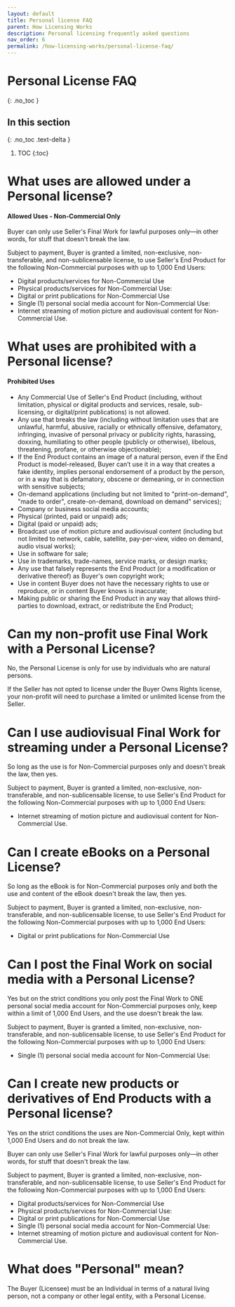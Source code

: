 ```yaml
---
layout: default
title: Personal license FAQ
parent: How Licensing Works
description: Personal licensing frequently asked questions
nav_order: 6
permalink: /how-licensing-works/personal-license-faq/
---
```


# Personal License FAQ
{: .no_toc }

## In this section
{: .no_toc .text-delta }

1. TOC
{:toc}

# What uses are allowed under a Personal license?

#### Allowed Uses - Non-Commercial Only

Buyer can only use Seller's Final Work for lawful purposes only—in other words, for stuff that doesn't break the law.

Subject to payment, Buyer is granted a limited, non-exclusive, non-transferable, and non-sublicensable license, to use Seller's End Product for the following Non-Commercial purposes with up to 1,000 End Users:

* Digital products/services for Non-Commercial Use
* Physical products/services for Non-Commercial Use:
* Digital or print publications for Non-Commercial Use
* Single (1) personal social media account for Non-Commercial Use:
* Internet streaming of motion picture and audiovisual content for Non-Commercial Use.

# What uses are prohibited with a Personal license?

#### Prohibited Uses

* Any Commercial Use of Seller's End Product (including, without limitation, physical or digital products and services, resale, sub-licensing, or digital/print publications) is not allowed.
* Any use that breaks the law (including without limitation uses that are unlawful, harmful, abusive, racially or ethnically offensive, defamatory, infringing, invasive of personal privacy or publicity rights, harassing, doxxing, humiliating to other people (publicly or otherwise), libelous, threatening, profane, or otherwise objectionable);
* If the End Product contains an image of a natural person, even if the End Product is model-released, Buyer can’t use it in a way that creates a fake identity, implies personal endorsement of a product by the person, or in a way that is defamatory, obscene or demeaning, or in connection with sensitive subjects;
* On-demand applications (including but not limited to "print-on-demand", "made to order", create-on-demand, download on demand" services);
* Company or business social media accounts;
* Physical (printed, paid or unpaid) ads;
* Digital (paid or unpaid) ads;
* Broadcast use of motion picture and audiovisual content (including but not limited to network, cable, satellite, pay-per-view, video on demand, audio visual works);
* Use in software for sale;
* Use in trademarks, trade-names, service marks, or design marks;
* Any use that falsely represents the End Product (or a modification or derivative thereof) as Buyer's own copyright work;
* Use in content Buyer does not have the necessary rights to use or reproduce, or in content Buyer knows is inaccurate;
* Making public or sharing the End Product in any way that allows third-parties to download, extract, or redistribute the End Product;

# Can my non-profit use Final Work with a Personal License?

No, the Personal License is only for use by individuals who are natural persons.

If the Seller has not opted to license under the Buyer Owns Rights license, your non-profit will need to purchase a limited or unlimited license from the Seller.

# Can I use audiovisual Final Work for streaming under a Personal License?

So long as the use is for Non-Commercial purposes only and doesn't break the law, then yes.

Subject to payment, Buyer is granted a limited, non-exclusive, non-transferable, and non-sublicensable license, to use Seller's End Product for the following Non-Commercial purposes with up to 1,000 End Users:

* Internet streaming of motion picture and audiovisual content for Non-Commercial Use.

# Can I create eBooks on a Personal License?

So long as the eBook is for Non-Commercial purposes only and both the use and content of the eBook doesn't break the law, then yes.

Subject to payment, Buyer is granted a limited, non-exclusive, non-transferable, and non-sublicensable license, to use Seller's End Product for the following Non-Commercial purposes with up to 1,000 End Users:

* Digital or print publications for Non-Commercial Use

# Can I post the Final Work on social media with a Personal License?

Yes but on the strict conditions you only post the Final Work to ONE personal social media account for Non-Commercial purposes only, keep within a limit of 1,000 End Users, and the use doesn't break the law.

Subject to payment, Buyer is granted a limited, non-exclusive, non-transferable, and non-sublicensable license, to use Seller's End Product for the following Non-Commercial purposes with up to 1,000 End Users:

* Single (1) personal social media account for Non-Commercial Use:

# Can I create new products or derivatives of End Products with a Personal license?

Yes on the strict conditions the uses are Non-Commercial Only, kept within 1,000 End Users and do not break the law.

Buyer can only use Seller's Final Work for lawful purposes only—in other words, for stuff that doesn't break the law.

Subject to payment, Buyer is granted a limited, non-exclusive, non-transferable, and non-sublicensable license, to use Seller's End Product for the following Non-Commercial purposes with up to 1,000 End Users:

* Digital products/services for Non-Commercial Use
* Physical products/services for Non-Commercial Use:
* Digital or print publications for Non-Commercial Use
* Single (1) personal social media account for Non-Commercial Use:
* Internet streaming of motion picture and audiovisual content for Non-Commercial Use.

# What does "Personal" mean?

The Buyer (Licensee) must be an Individual in terms of a natural living person, not a company or other legal entity, with a Personal License.